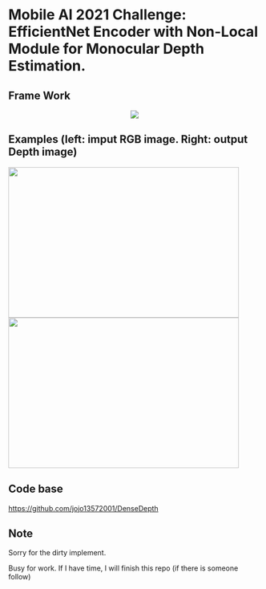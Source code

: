# Mobile AI 2021 Challenge: EfficientNet Encoder with Non-Local Module for Monocular Depth Estimation.

## Frame Work
<!-- ![image](https://github.com/ZhenyuLi123/mobileAI_depth_estimation/blob/master/pictures/framework.png) -->

<p align="center">
<img src="https://github.com/ZhenyuLi123/mobileAI_depth_estimation/blob/master/pictures/framework.png">
  </p>

## Examples (left: imput RGB image. Right: output Depth image)
<p float="left">
<img width="460" height="300" src="https://github.com/ZhenyuLi123/mobileAI_depth_estimation/blob/master/pictures/rgb.png"/>
<img width="460" height="300" src="https://github.com/ZhenyuLi123/mobileAI_depth_estimation/blob/master/pictures/depth.png">
  </p>

## Code base
https://github.com/jojo13572001/DenseDepth

## Note
Sorry for the dirty implement. 

Busy for work. If I have time, I will finish this repo (if there is someone follow)
